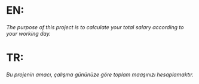 # EN:
###### The purpose of this project is to calculate your total salary according to your working day.

# TR:
###### Bu projenin amacı, çalışma gününüze göre toplam maaşınızı hesaplamaktır.
